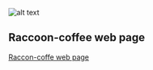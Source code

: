 ![alt text](https://raccoon-coffee.com/img/enot.svg "Raccoon logo")
## Raccoon-coffee web page 

[Raccon-coffe web page](https://raccoon-coffee.com "Raccoon-coffee Homepage")
